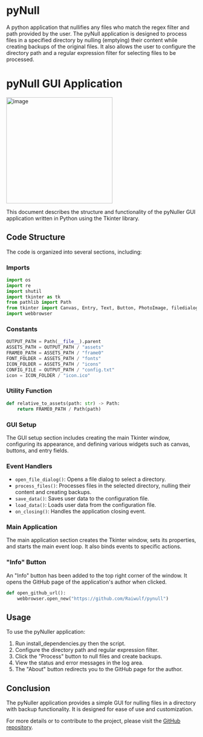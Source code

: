 # pyNull
A python application that nullifies any files who match the regex filter and path provided by the user. The pyNull application is designed to process files in a specified directory by nulling (emptying) their content while creating backups of the original files. It also allows the user to configure the directory path and a regular expression filter for selecting files to be processed.

# pyNull GUI Application

<img width="281" alt="image" src="https://github.com/Raiwulf/pynull/assets/16378092/e94300bb-6cab-412f-bded-46380da6b945">

This document describes the structure and functionality of the pyNuller GUI application written in Python using the Tkinter library.

## Code Structure

The code is organized into several sections, including:

### Imports

```python
import os
import re
import shutil
import tkinter as tk
from pathlib import Path
from tkinter import Canvas, Entry, Text, Button, PhotoImage, filedialog, messagebox, Tk
import webbrowser
``````

### Constants

```python
OUTPUT_PATH = Path(__file__).parent
ASSETS_PATH = OUTPUT_PATH / "assets"
FRAME0_PATH = ASSETS_PATH / "frame0"
FONT_FOLDER = ASSETS_PATH / "fonts"
ICON_FOLDER = ASSETS_PATH / "icons"
CONFIG_FILE = OUTPUT_PATH / "config.txt"
icon = ICON_FOLDER / "icon.ico"
```

### Utility Function

```python
def relative_to_assets(path: str) -> Path:
    return FRAME0_PATH / Path(path)
```

### GUI Setup

The GUI setup section includes creating the main Tkinter window, configuring its appearance, and defining various widgets such as canvas, buttons, and entry fields.

### Event Handlers

- `open_file_dialog()`: Opens a file dialog to select a directory.
- `process_files()`: Processes files in the selected directory, nulling their content and creating backups.
- `save_data()`: Saves user data to the configuration file.
- `load_data()`: Loads user data from the configuration file.
- `on_closing()`: Handles the application closing event.

### Main Application

The main application section creates the Tkinter window, sets its properties, and starts the main event loop. It also binds events to specific actions.

### "Info" Button

An "Info" button has been added to the top right corner of the window. It opens the GitHub page of the application's author when clicked.

```python
def open_github_url():
    webbrowser.open_new("https://github.com/Raiwulf/pynull")
```

## Usage

To use the pyNuller application:

1. Run install_dependencies.py then the script.
2. Configure the directory path and regular expression filter.
3. Click the "Process" button to null files and create backups.
4. View the status and error messages in the log area.
5. The "About" button redirects you to the GitHub page for the author.

## Conclusion

The pyNuller application provides a simple GUI for nulling files in a directory with backup functionality. It is designed for ease of use and customization.

For more details or to contribute to the project, please visit the [GitHub repository](https://github.com/Raiwulf/pynull).
